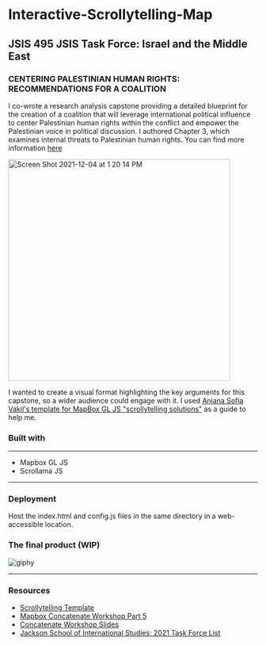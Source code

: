 # Interactive-Scrollytelling-Map
## JSIS 495 JSIS Task Force: Israel and the Middle East
### CENTERING PALESTINIAN HUMAN RIGHTS: RECOMMENDATIONS FOR A COALITION

I co-wrote a research analysis capstone providing a detailed blueprint for the creation of a coalition that will leverage international political influence to center Palestinian human rights within the conflict and empower the Palestinian voice in political discussion. I authored Chapter 3, which examines internal threats to Palestinian human rights. You can find more information [here](https://jsis.washington.edu/news/jsis-495-i-jim-wellman-israel-and-the-middle-east/)

<img width="448" alt="Screen Shot 2021-12-04 at 1 20 14 PM" src="https://user-images.githubusercontent.com/75241036/144724876-e9872419-57f3-448c-87a2-54e6464e6f5e.png">

I wanted to create a visual format highlighting the key arguments for this capstone, so a wider audience could engage with it. I used [Anjana Sofia Vakil's template for MapBox GL JS "scrollytelling solutions"](https://github.com/vakila/mapbox-concatenate-workshop/blob/master/scrollytelling/DOCUMENTATION.md) as a guide to help me. 

### Built with
***

* Mapbox GL JS
* Scrollama JS

***
### Deployment
Host the index.html and config.js files in the same directory in a web-accessible location.


### The final product (WIP)
![giphy](https://user-images.githubusercontent.com/75241036/144769211-79add326-6be1-46c4-b854-a527cda489db.gif)

***

### Resources

* [Scrollytelling Template](https://github.com/vakila/mapbox-concatenate-workshop/blob/master/scrollytelling/DOCUMENTATION.md)
* [Mapbox Concatenate Workshop Part 5](https://vakila.github.io/mapbox-concatenate-workshop/part-5.html)
* [Concatenate Workshop Slides](https://docs.google.com/presentation/d/1_SHifQ2zipxfwsRNkbzcQ2N39wCBgzKU4BFpDM6MNuc/edit#slide=id.g6301a997b3_1_542)
* [Jackson School of International Studies: 2021 Task Force List](https://jsis.washington.edu/news/jsis-495-i-jim-wellman-israel-and-the-middle-east/)
